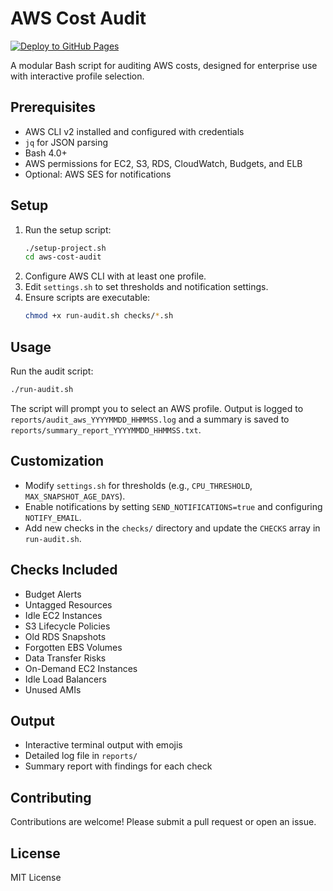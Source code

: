 # AWS Cost Audit
[![Deploy to GitHub Pages](https://github.com/pxkundu/aws-cost-audit/actions/workflows/deploy.yml/badge.svg)](https://github.com/pxkundu/aws-cost-audit/actions/workflows/deploy.yml)

A modular Bash script for auditing AWS costs, designed for enterprise use with interactive profile selection.

## Prerequisites
- AWS CLI v2 installed and configured with credentials
- `jq` for JSON parsing
- Bash 4.0+
- AWS permissions for EC2, S3, RDS, CloudWatch, Budgets, and ELB
- Optional: AWS SES for notifications

## Setup
1. Run the setup script:
   ```bash
   ./setup-project.sh
   cd aws-cost-audit
   ```
2. Configure AWS CLI with at least one profile.
3. Edit `settings.sh` to set thresholds and notification settings.
4. Ensure scripts are executable:
   ```bash
   chmod +x run-audit.sh checks/*.sh
   ```

## Usage
Run the audit script:
```bash
./run-audit.sh
```

The script will prompt you to select an AWS profile. Output is logged to `reports/audit_aws_YYYYMMDD_HHMMSS.log` and a summary is saved to `reports/summary_report_YYYYMMDD_HHMMSS.txt`.

## Customization
- Modify `settings.sh` for thresholds (e.g., `CPU_THRESHOLD`, `MAX_SNAPSHOT_AGE_DAYS`).
- Enable notifications by setting `SEND_NOTIFICATIONS=true` and configuring `NOTIFY_EMAIL`.
- Add new checks in the `checks/` directory and update the `CHECKS` array in `run-audit.sh`.

## Checks Included
- Budget Alerts
- Untagged Resources
- Idle EC2 Instances
- S3 Lifecycle Policies
- Old RDS Snapshots
- Forgotten EBS Volumes
- Data Transfer Risks
- On-Demand EC2 Instances
- Idle Load Balancers
- Unused AMIs

## Output
- Interactive terminal output with emojis
- Detailed log file in `reports/`
- Summary report with findings for each check

## Contributing
Contributions are welcome! Please submit a pull request or open an issue.

## License
MIT License
